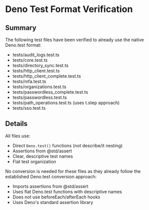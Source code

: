 # Deno Test Format Verification

## Summary
The following test files have been verified to already use the native Deno.test format:

- tests/audit_logs.test.ts
- tests/core.test.ts
- tests/directory_sync.test.ts
- tests/http_client.test.ts
- tests/http_client_complete.test.ts
- tests/mfa.test.ts
- tests/organizations.test.ts
- tests/passwordless_complete.test.ts
- tests/passwordless.test.ts
- tests/path_operations.test.ts (uses t.step approach)
- tests/sso.test.ts

## Details
All files use:

- Direct `Deno.test()` functions (not describe/it nesting)
- Assertions from @std/assert
- Clear, descriptive test names
- Flat test organization

No conversion is needed for these files as they already follow the established Deno.test conversion approach:

- Imports assertions from @std/assert
- Uses flat Deno.test functions with descriptive names
- Does not use beforeEach/afterEach hooks
- Uses Deno's standard assertion library